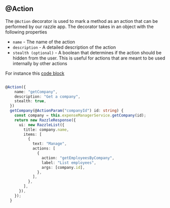 ## @Action

The `@Action` decorator is used to mark a method as an action that can be performed by our razzle app. The decorator takes in an object with the following properties

- `name` - The name of the action
- `description` - A detailed description of the action
- `stealth (optional)` - A boolean that determines if the action should be hidden from the user. This is useful for actions that are meant to be used internally by other actions

For instance this [code block](https://github.com/RazzleAi/demo/blob/b1a12915878a92be3227fedbaaf29ff67fa811ce/src/expense-manager.ts#L62)

```ts

@Action({
    name: "getCompany",
    description: "Get a company",
    stealth: true,
  })
  getCompany(@ActionParam("companyId") id: string) {
    const company = this.expenseManagerService.getCompany(id);
    return new RazzleResponse({
      ui: new RazzleList({
        title: company.name,
        items: [
          {
            text: "Manage",
            actions: [
              {
                action: "getEmployeesByCompany",
                label: "List employees",
                args: [company.id],
              },
            ],
          },
        ],
      }),
    });
  }

```
